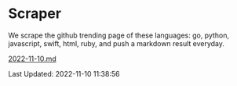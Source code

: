 # Scraper

We scrape the github trending page of these languages: go, python, javascript, swift, html, ruby, and push a markdown result everyday.

[2022-11-10.md](https://github.com/henson/Scraper/blob/master/2022-11-10.md)

Last Updated: 2022-11-10 11:38:56